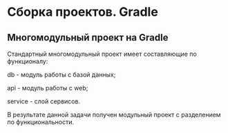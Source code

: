 # Сборка проектов. Gradle

## Многомодульный проект на Gradle

Cтандартный многомодульный проект имеет составляющие по функционалу:

db - модуль работы с базой данных;

api - модуль работы с web;

service - слой сервисов.

В результате данной задачи получен модульный проект с разделением по функциональности.
